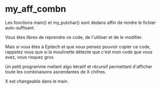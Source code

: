# my_aff_combn

Les fonctions main() et my_putchar() sont dedans affin de rendre le fichier auto-suffisant.

Vous êtes libres de reprendre ce code, de l'utiliser et de le modifier.

Mais si vous êtes à Epitech et que vous pensez pouvoir copier ce code,
rappelez vous que si la moulinette détecte que c'est mon code que vous avez, vous risquez gros.

Un petit programme mellant algo itératif et récursif permettant d'afficher toute les combinaisons ascendantes de X chifres.

X est changeable dans le main.
